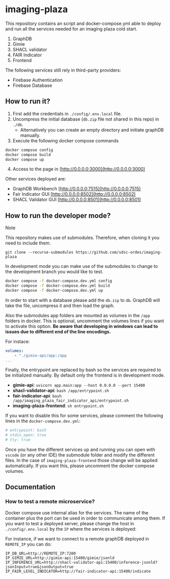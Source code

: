 # imaging-plaza
This repository contains an script and docker-compose.yml able to deploy and run all the services needed for an imaging plaza cold start. 

1. GraphDB
2. Gimie
3. SHACL validator
4. FAIR Indicator
5. Frontend

The following services still rely in third-party providers:

- Firebase Authentication
- Firebase Database

## How to run it?

1. First add the credentials in `./config/.env.local` file.
2. Uncompress the initial database (`db.zip` file not shared in this repo) in `./db`.
    - Alternatively you can create an empty directory and initiate graphDB manually. 
3. Execute the following docker compose commands

``` bash
docker compose config
docker compose build
docker compose up
```

4. Access to the page in [http://0.0.0.0:3000](http://0.0.0.0:3000)

Other services deployed are: 

- GraphDB Workbench [http://0.0.0.0:7515](http://0.0.0.0:7515)
- Fair Indicator GUI [http://0.0.0.0:8502](http://0.0.0.0:8502)
- SHACL Validator GUI [http://0.0.0.0:8501](http://0.0.0.0:8501)

## How to run the developer mode?

> [!NOTE]  
> This repository makes use of submodules. Therefore, when cloning it you need to include them.
>  
> `git clone --recurse-submodules https://github.com/sdsc-ordes/imaging-plaza`

In development mode you can make use of the submodules to change to the development branch you would like to test.

``` bash
docker compose -f docker-compose.dev.yml config
docker compose -f docker-compose.dev.yml build
docker compose -f docker-compose.dev.yml up
```

In order to start with a database please add the `db.zip` to `db`. GraphDB will take the file, uncompress it and then load the graph. 


Also the submodules app folders are mounted as volumes in the `/app` folders in docker. This is optional, uncomment the volumes lines if you want to activate this option. **Be aware that developing in windows can lead to issues due to different end of the line encodings.**

For instace:

``` yaml
volumes:
    - "./gimie-api/app:/app
...
```

Finally, the entrypoint are replaced by bash so the services are required to be initialized manually. By default only the frontend is in development mode. 

- **gimie-api**: `uvicorn app.main:app --host 0.0.0.0 --port 15400`
- **shacl-validator-api**: `bash /app/entrypoint.sh`
- **fair-indicator-api**: `bash /app/imaging_plaza_fair_indicator_api/entrypoint.sh`
- **imaging-plaza-frontend**: `sh entrypoint.sh`

If you want to disable this for some services, please comment the following lines in the `docker-compose.dev.yml`:

``` yaml
# entrypoint: bash 
# stdin_open: true
# tty: true
```

Once you have the different services up and running you can open with `vscode` (or any other IDE) the submodule folder and modify the different files. In the case of `imaging-plaza-frontend` those change will be applied automatically. If you want this, please uncomment the docker compose volumes. 


## Documentation

### How to test a remote microservice?

Docker compose use internal alias for the services. The name of the container plus the port can be used in order to communicate among them. If you want to test a deployed server, please change the host in `./config/.env.local` by the `IP` where the services is deployed:

For instance, if we want to connect to a remote graphDB deployed in `REMOTE_IP` you can do:

```
IP_DB_URL=http://REMOTE_IP:7200
IP_GIMIE_URL=http://gimie-api:15400/gimie/jsonld
IP_INFERENCE_URL=http://shacl-validator-api:15400/inference-jsonld?jsonInput=true&jsonOutput=true
IP_FAIR_LEVEL_INDICATOR=http://fair-indicator-api:15400/indicate
```

